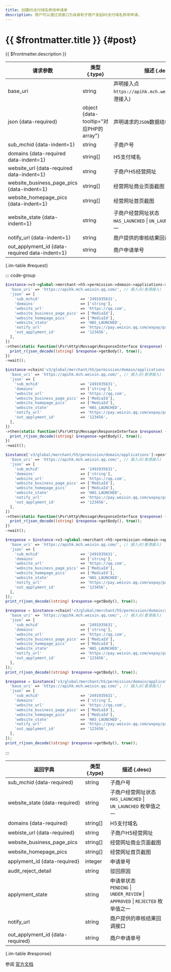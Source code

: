 ```yaml
---
title: 创建H5支付域名修改申请单
description: 商户可以通过该接口为自身和子商户发起H5支付域名修改申请。
---
```


# {{ $frontmatter.title }} {#post}

{{ $frontmatter.description }}

| 请求参数 | 类型 {.type} | 描述 {.desc}
| --- | --- | ---
| base_uri | string | 声明接入点`https://apihk.mch.weixin.qq.com/`(香港接入)
| json {data-required} | object {data-tooltip="对应PHP的array"} | 声明请求的`JSON`数据结构
| sub_mchid {data-indent=1} | string | 子商户号
| domains {data-required data-indent=1} | string[] | H5支付域名
| website_url {data-required data-indent=1} | string | 子商户H5经营网址
| website_business_page_pics {data-indent=1} | string[] | 经营网址商业页面截图
| website_homepage_pics {data-indent=1} | string[] | 经营网址首页截图
| website_state {data-indent=1} | string | 子商户经营网址状态<br/>`HAS_LAUNCHED` \| `UN_LAUNCHED` 枚举值之一
| notify_url {data-indent=1} | string | 商户提供的审核结果回调接口
| out_applyment_id {data-required data-indent=1} | string | 商户申请单号

{.im-table #request}

::: code-group

```php [异步纯链式]
$instance->v3->global->merchant->h5->permission->domain->applications->postAsync([
  'base_uri' => 'https://apihk.mch.weixin.qq.com/', // 接入点(香港接入)
  'json' => [
    'sub_mchid'                  => '2491935631',
    'domains'                    => ['string'],
    'website_url'                => 'https://qq.com',
    'website_business_page_pics' => ['MediaId'],
    'website_homepage_pics'      => ['MediaId'],
    'website_state'              => 'HAS_LAUNCHED',
    'notify_url'                 => 'https://pay.weixin.qq.com/wxpay/pay.action',
    'out_applyment_id'           => '123456',
  ],
])
->then(static function(\Psr\Http\Message\ResponseInterface $response) {
  print_r(json_decode((string) $response->getBody(), true));
})
->wait();
```

```php [异步声明式]
$instance->chain('v3/global/merchant/h5/permission/domain/applications')->postAsync([
  'base_uri' => 'https://apihk.mch.weixin.qq.com/', // 接入点(香港接入)
  'json' => [
    'sub_mchid'                  => '2491935631',
    'domains'                    => ['string'],
    'website_url'                => 'https://qq.com',
    'website_business_page_pics' => ['MediaId'],
    'website_homepage_pics'      => ['MediaId'],
    'website_state'              => 'HAS_LAUNCHED',
    'notify_url'                 => 'https://pay.weixin.qq.com/wxpay/pay.action',
    'out_applyment_id'           => '123456',
  ],
])
->then(static function(\Psr\Http\Message\ResponseInterface $response) {
  print_r(json_decode((string) $response->getBody(), true));
})
->wait();
```

```php [异步属性式]
$instance['v3/global/merchant/h5/permission/domain/applications']->postAsync([
  'base_uri' => 'https://apihk.mch.weixin.qq.com/', // 接入点(香港接入)
  'json' => [
    'sub_mchid'                  => '2491935631',
    'domains'                    => ['string'],
    'website_url'                => 'https://qq.com',
    'website_business_page_pics' => ['MediaId'],
    'website_homepage_pics'      => ['MediaId'],
    'website_state'              => 'HAS_LAUNCHED',
    'notify_url'                 => 'https://pay.weixin.qq.com/wxpay/pay.action',
    'out_applyment_id'           => '123456',
  ],
])
->then(static function(\Psr\Http\Message\ResponseInterface $response) {
  print_r(json_decode((string) $response->getBody(), true));
})
->wait();
```

```php [同步纯链式]
$response = $instance->v3->global->merchant->h5->permission->domain->applications->post([
  'base_uri' => 'https://apihk.mch.weixin.qq.com/', // 接入点(香港接入)
  'json' => [
    'sub_mchid'                  => '2491935631',
    'domains'                    => ['string'],
    'website_url'                => 'https://qq.com',
    'website_business_page_pics' => ['MediaId'],
    'website_homepage_pics'      => ['MediaId'],
    'website_state'              => 'HAS_LAUNCHED',
    'notify_url'                 => 'https://pay.weixin.qq.com/wxpay/pay.action',
    'out_applyment_id'           => '123456',
  ],
]);
print_r(json_decode((string) $response->getBody(), true));
```

```php [同步声明式]
$response = $instance->chain('v3/global/merchant/h5/permission/domain/applications')->post([
  'base_uri' => 'https://apihk.mch.weixin.qq.com/', // 接入点(香港接入)
  'json' => [
    'sub_mchid'                  => '2491935631',
    'domains'                    => ['string'],
    'website_url'                => 'https://qq.com',
    'website_business_page_pics' => ['MediaId'],
    'website_homepage_pics'      => ['MediaId'],
    'website_state'              => 'HAS_LAUNCHED',
    'notify_url'                 => 'https://pay.weixin.qq.com/wxpay/pay.action',
    'out_applyment_id'           => '123456',
  ],
]);
print_r(json_decode((string) $response->getBody(), true));
```

```php [同步属性式]
$response = $instance['v3/global/merchant/h5/permission/domain/applications']->post([
  'base_uri' => 'https://apihk.mch.weixin.qq.com/', // 接入点(香港接入)
  'json' => [
    'sub_mchid'                  => '2491935631',
    'domains'                    => ['string'],
    'website_url'                => 'https://qq.com',
    'website_business_page_pics' => ['MediaId'],
    'website_homepage_pics'      => ['MediaId'],
    'website_state'              => 'HAS_LAUNCHED',
    'notify_url'                 => 'https://pay.weixin.qq.com/wxpay/pay.action',
    'out_applyment_id'           => '123456',
  ],
]);
print_r(json_decode((string) $response->getBody(), true));
```

:::

| 返回字典 | 类型 {.type} | 描述 {.desc}
| --- | --- | ---
| sub_mchid {data-required} | string | 子商户号
| website_state {data-required} | string | 子商户经营网址状态<br/>`HAS_LAUNCHED` \| `UN_LAUNCHED` 枚举值之一
| domains {data-required} | string[] | H5支付域名
| webiste_url {data-required} | string | 子商户H5经营网址
| website_business_page_pics | string[] | 经营网址商业页面截图
| website_homepage_pics | string[] | 经营网址首页截图
| applyment_id {data-required} | integer | 申请单号
| audit_reject_detail | string | 驳回原因
| applyment_state | string | 申请单状态<br/>`PENDING` \| `UNDER_REVIEW` \| `APPROVED` \| `REJECTED` 枚举值之一
| notify_url | string | 商户提供的审核结果回调接口
| out_applyment_id {data-required} | string | 商户申请单号

{.im-table #response}

参阅 [官方文档](https://pay.weixin.qq.com/doc/global/v3/zh/4013025110)
